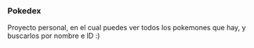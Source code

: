 ### Pokedex
Proyecto personal, en el cual puedes ver todos los pokemones que hay, y buscarlos por nombre e ID :)
